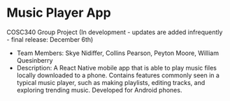 # Music Player App
COSC340 Group Project (In development - updates are added infrequently - final release: December 6th)
- Team Members: Skye Nidiffer, Collins Pearson, Peyton Moore, William Quesinberry
- Description: A React Native mobile app that is able to play music files locally downloaded to a phone. Contains features commonly seen in a typical music player, such as making playlists, editing tracks, and exploring trending music. Developed for Android phones.
